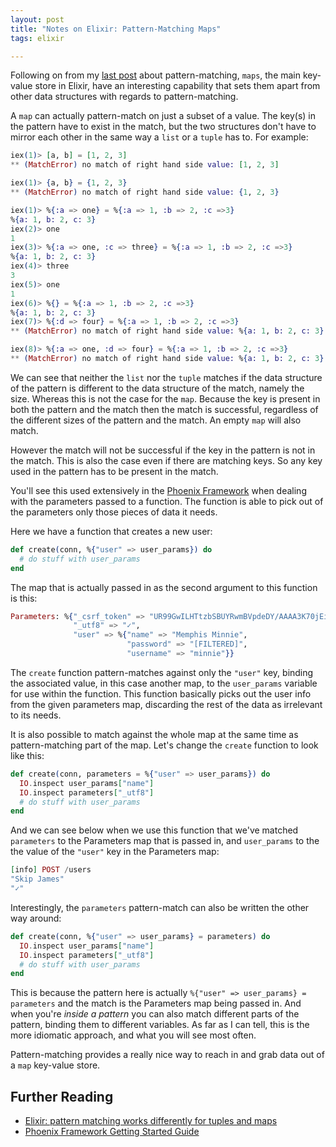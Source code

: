 ```yaml
---
layout: post
title: "Notes on Elixir: Pattern-Matching Maps"
tags: elixir

---
```


Following on from my [last post][nopm] about pattern-matching, `maps`, the main
key-value store in Elixir, have an interesting capability that sets them apart
from other data structures with regards to pattern-matching.

<!--more-->

A `map` can actually pattern-match on just a subset of a value. The key(s) in
the pattern have to exist in the match, but the two structures don't have to
mirror each other in the same way a `list` or a `tuple` has to.  For example:

```elixir
iex(1)> [a, b] = [1, 2, 3]
** (MatchError) no match of right hand side value: [1, 2, 3]

iex(1)> {a, b} = {1, 2, 3}
** (MatchError) no match of right hand side value: {1, 2, 3}

iex(1)> %{:a => one} = %{:a => 1, :b => 2, :c =>3}
%{a: 1, b: 2, c: 3}
iex(2)> one
1
iex(3)> %{:a => one, :c => three} = %{:a => 1, :b => 2, :c =>3}
%{a: 1, b: 2, c: 3}
iex(4)> three
3
iex(5)> one
1
iex(6)> %{} = %{:a => 1, :b => 2, :c =>3}
%{a: 1, b: 2, c: 3}
iex(7)> %{:d => four} = %{:a => 1, :b => 2, :c =>3}
** (MatchError) no match of right hand side value: %{a: 1, b: 2, c: 3}

iex(8)> %{:a => one, :d => four} = %{:a => 1, :b => 2, :c =>3}
** (MatchError) no match of right hand side value: %{a: 1, b: 2, c: 3}

```

We can see that neither the `list` nor the `tuple` matches if the data
structure of the pattern is different to the data structure of the match, namely
the size.  Whereas this is not the case for the `map`.  Because the key is
present in both the pattern and the match then the match is successful,
regardless of the different sizes of the pattern and the match.  An empty
`map` will also match.

However the match will not be successful if the key in the pattern is not in the
match. This is also the case even if there are matching keys. So any key used in
the pattern has to be present in the match.

You'll see this used extensively in the [Phoenix Framework][pf] when dealing
with the parameters passed to a function.  The function is able to pick out
of the parameters only those pieces of data it needs.

Here we have a function that creates a new user:

```elixir
def create(conn, %{"user" => user_params}) do
  # do stuff with user_params
end
```

The map that is actually passed in as the second argument to this function is
this:

```elixir
Parameters: %{"_csrf_token" => "UR99GwILHTtzbSBUYRwmBVpdeDY/AAAA3K70jEiO9UhgPVwh+d3WYw==",
              "_utf8" => "✓",
              "user" => %{"name" => "Memphis Minnie",
                          "password" => "[FILTERED]",
                          "username" => "minnie"}}
```

The `create` function pattern-matches against only the `"user"` key, binding the associated
value, in this case another map, to the `user_params` variable for use within
the function. This function basically picks out the user info from the
given parameters map, discarding the rest of the data as irrelevant to its
needs.

It is also possible to match against the whole map at the same time as pattern-matching
part of the map.  Let's change the `create` function to look like this:

```elixir
def create(conn, parameters = %{"user" => user_params}) do
  IO.inspect user_params["name"]
  IO.inspect parameters["_utf8"]
  # do stuff with user_params
end
```

And we can see below when we use this function that we've matched `parameters`
to the Parameters map that is passed in, and `user_params` to the the value of
the `"user"` key in the Parameters map:

```elixir
[info] POST /users
"Skip James"
"✓"
```

Interestingly, the `parameters` pattern-match can also be written the other way around:

```elixir
def create(conn, %{"user" => user_params} = parameters) do
  IO.inspect user_params["name"]
  IO.inspect parameters["_utf8"]
  # do stuff with user_params
end
```

This is because the pattern here is actually `%{"user" => user_params} = parameters`
and the match is the Parameters map being passed in.  And when
you're *inside a pattern* you can also match different parts of the pattern,
binding them to different variables.  As far as I can tell, this is the more
idiomatic approach, and what you will see most often.

Pattern-matching provides a really nice way to reach in and grab data out of a
`map` key-value store.


## Further Reading

- [Elixir: pattern matching works differently for tuples and maps][so]
- [Phoenix Framework Getting Started Guide][pfgsg]

[nopm]: https://bordeltabernacle.github.io/2015/12/31/notes-on-elixir-pattern-matching.html
[pf]: http://www.phoenixframework.org/
[so]: https://stackoverflow.com/questions/23693173/elixir-pattern-matching-works-differently-for-tuples-and-maps/23695899#23695899
[pfgsg]: http://www.phoenixframework.org/docs/adding-pages#section-a-new-action
